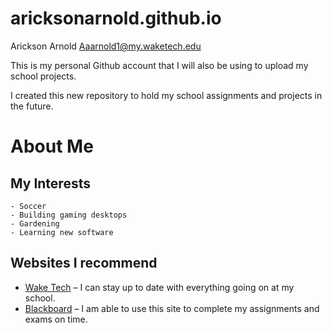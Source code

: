 # aricksonarnold.github.io

Arickson Arnold
Aaarnold1@my.waketech.edu

This is my personal Github account that I will also be using to upload my school projects.

I created this new repository to hold my school assignments and projects in the future.

# About Me

## My Interests

	- Soccer
	- Building gaming desktops
	- Gardening
	- Learning new software

## Websites I recommend

- [Wake Tech](https://waketech.edu) – I can stay up to date with everything going on at my school.
- [Blackboard](https://blackboard.waketech.edu) – I am able to use this site to complete my assignments and exams on time.
